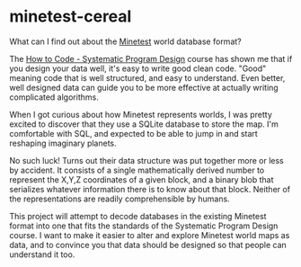 # minetest-cereal

What can I find out about the [Minetest](http://www.minetest.net/) world
database format?

The [How to Code - Systematic Program
Design](https://www.edx.org/xseries/how-code-systematic-program-design)
course has shown me that if you design your data well, it's easy to
write good clean code.  "Good" meaning code that is well structured, and
easy to understand.  Even better, well designed data can guide you to be
more effective at actually writing complicated algorithms.

When I got curious about how Minetest represents worlds, I was
pretty excited to discover that they use a SQLite database to store the
map.  I'm comfortable with SQL, and expected to be able to
jump in and start reshaping imaginary planets.

No such luck!  Turns out their data structure was put together
more or less by accident.  It consists of a single mathematically
derived number to represent the X,Y,Z coordinates of a given block, and
a binary blob that serializes whatever information there is to know
about that block.  Neither of the representations are readily
comprehensible by humans.

This project will attempt to decode databases in the existing Minetest
format into one that fits the standards of the Systematic Program Design
course.  I want to make it easier to alter and explore Minetest
world maps as data, and to convince you that data should be designed so
that people can understand it too.
